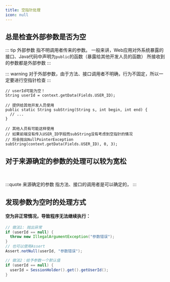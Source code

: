 ```yaml
---
title: 空指针处理
icon: null
---
```


## 总是检查外部参数是否为空

::: tip 外部参数
指不明调用者传来的参数。
一般来讲，Web应用对外系统暴露的接口、Java代码中声明为`public`的函数（暴露给其他开发人员的函数）
所接收到的参数都是外部参数
:::

::: warning 
对于外部参数，由于方法、接口调用者不明确，行为不固定，所以一定要进行空指针检查
:::

```java{2,12}
// userId可能为空！
String userId = context.getData(Fields.USER_ID);

// 提供给其他开发人员使用
public static String subString(String s, int begin, int end) {
  // ...
}

// 其他人员有可能这样使用
// 如果前端没有传入USER_ID字段而subString没有考虑到空指针的情况
// 将会抛出NullPointerException
subString(context.getData(Fields.USER_ID), 0, 3);
```

## 对于来源确定的参数的处理可以较为宽松

<br>

:::quote 来源确定的参数
指方法、接口的调用者是可以确定的，
:::



## 发现参数为空时的处理方式

#### 空为非正常情况，导致程序无法继续执行：

```java
// 做法1: 抛出异常
if (userId == null) {
  throw new IllegalArgumentException("参数错误");
}
// 也可以使用Assert
Assert.notNull(userId, "参数错误");

// 做法2：给予参数一个默认值
if (userId == null) {
  userId = SessionHolder().get().getUserId();
}
```